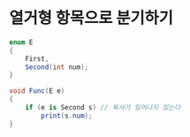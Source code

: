 # 열거형 항목으로 분기하기

```csharp
enum E
{
    First,
    Second(int num);
}

void Func(E e)
{
    if (e is Second s) // 복사가 일어나지 않는다
        print(s.num);
}
```

